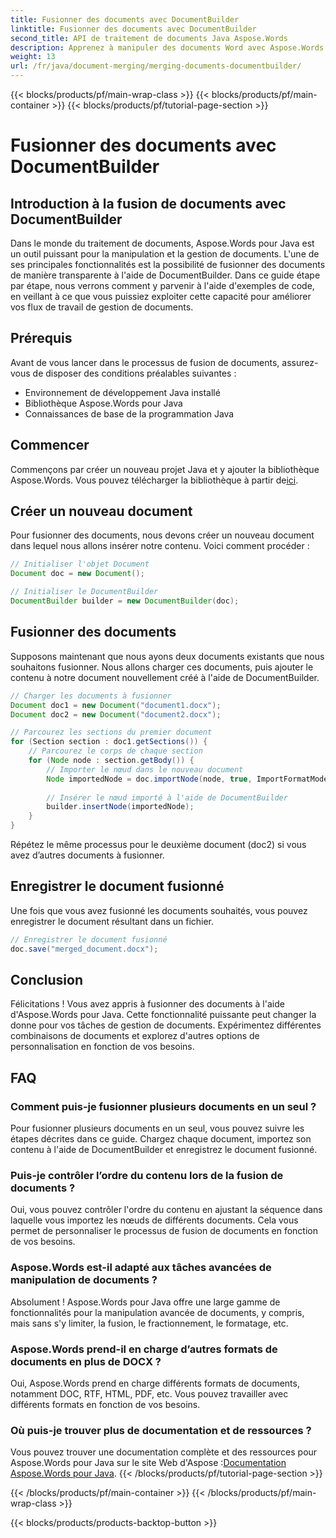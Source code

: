 ```yaml
---
title: Fusionner des documents avec DocumentBuilder
linktitle: Fusionner des documents avec DocumentBuilder
second_title: API de traitement de documents Java Aspose.Words
description: Apprenez à manipuler des documents Word avec Aspose.Words pour Java. Créez, modifiez, fusionnez et convertissez des documents par programmation en Java.
weight: 13
url: /fr/java/document-merging/merging-documents-documentbuilder/
---
```


{{< blocks/products/pf/main-wrap-class >}}
{{< blocks/products/pf/main-container >}}
{{< blocks/products/pf/tutorial-page-section >}}

# Fusionner des documents avec DocumentBuilder


## Introduction à la fusion de documents avec DocumentBuilder

Dans le monde du traitement de documents, Aspose.Words pour Java est un outil puissant pour la manipulation et la gestion de documents. L'une de ses principales fonctionnalités est la possibilité de fusionner des documents de manière transparente à l'aide de DocumentBuilder. Dans ce guide étape par étape, nous verrons comment y parvenir à l'aide d'exemples de code, en veillant à ce que vous puissiez exploiter cette capacité pour améliorer vos flux de travail de gestion de documents.

## Prérequis

Avant de vous lancer dans le processus de fusion de documents, assurez-vous de disposer des conditions préalables suivantes :

- Environnement de développement Java installé
- Bibliothèque Aspose.Words pour Java
- Connaissances de base de la programmation Java

## Commencer

 Commençons par créer un nouveau projet Java et y ajouter la bibliothèque Aspose.Words. Vous pouvez télécharger la bibliothèque à partir de[ici](https://releases.aspose.com/words/java/).

## Créer un nouveau document

Pour fusionner des documents, nous devons créer un nouveau document dans lequel nous allons insérer notre contenu. Voici comment procéder :

```java
// Initialiser l'objet Document
Document doc = new Document();

// Initialiser le DocumentBuilder
DocumentBuilder builder = new DocumentBuilder(doc);
```

## Fusionner des documents

Supposons maintenant que nous ayons deux documents existants que nous souhaitons fusionner. Nous allons charger ces documents, puis ajouter le contenu à notre document nouvellement créé à l'aide de DocumentBuilder.

```java
// Charger les documents à fusionner
Document doc1 = new Document("document1.docx");
Document doc2 = new Document("document2.docx");

// Parcourez les sections du premier document
for (Section section : doc1.getSections()) {
    // Parcourez le corps de chaque section
    for (Node node : section.getBody()) {
        // Importer le nœud dans le nouveau document
        Node importedNode = doc.importNode(node, true, ImportFormatMode.KEEP_SOURCE_FORMATTING);
        
        // Insérer le nœud importé à l'aide de DocumentBuilder
        builder.insertNode(importedNode);
    }
}
```

Répétez le même processus pour le deuxième document (doc2) si vous avez d’autres documents à fusionner.

## Enregistrer le document fusionné

Une fois que vous avez fusionné les documents souhaités, vous pouvez enregistrer le document résultant dans un fichier.

```java
// Enregistrer le document fusionné
doc.save("merged_document.docx");
```

## Conclusion

Félicitations ! Vous avez appris à fusionner des documents à l'aide d'Aspose.Words pour Java. Cette fonctionnalité puissante peut changer la donne pour vos tâches de gestion de documents. Expérimentez différentes combinaisons de documents et explorez d'autres options de personnalisation en fonction de vos besoins.

## FAQ

### Comment puis-je fusionner plusieurs documents en un seul ?

Pour fusionner plusieurs documents en un seul, vous pouvez suivre les étapes décrites dans ce guide. Chargez chaque document, importez son contenu à l'aide de DocumentBuilder et enregistrez le document fusionné.

### Puis-je contrôler l’ordre du contenu lors de la fusion de documents ?

Oui, vous pouvez contrôler l'ordre du contenu en ajustant la séquence dans laquelle vous importez les nœuds de différents documents. Cela vous permet de personnaliser le processus de fusion de documents en fonction de vos besoins.

### Aspose.Words est-il adapté aux tâches avancées de manipulation de documents ?

Absolument ! Aspose.Words pour Java offre une large gamme de fonctionnalités pour la manipulation avancée de documents, y compris, mais sans s'y limiter, la fusion, le fractionnement, le formatage, etc.

### Aspose.Words prend-il en charge d’autres formats de documents en plus de DOCX ?

Oui, Aspose.Words prend en charge différents formats de documents, notamment DOC, RTF, HTML, PDF, etc. Vous pouvez travailler avec différents formats en fonction de vos besoins.

### Où puis-je trouver plus de documentation et de ressources ?

 Vous pouvez trouver une documentation complète et des ressources pour Aspose.Words pour Java sur le site Web d'Aspose :[Documentation Aspose.Words pour Java](https://reference.aspose.com/words/java/).
{{< /blocks/products/pf/tutorial-page-section >}}

{{< /blocks/products/pf/main-container >}}
{{< /blocks/products/pf/main-wrap-class >}}

{{< blocks/products/products-backtop-button >}}
